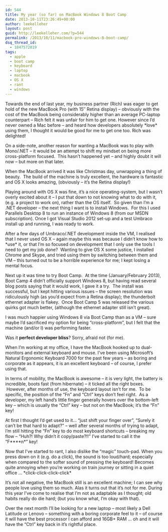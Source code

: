 ```yaml
---
id: 544
title: My year (so far) on MacBook Windows 8 Boot Camp
date: 2013-10-11T23:26:49+00:00
author: leekelleher
layout: post
guid: http://leekelleher.com/?p=544
permalink: /2013/10/11/macbook-pro-windows-8-boot-camp/
dsq_thread_id:
  - 1847572019
tags:
  - apple
  - boot camp
  - keyboard
  - laptop
  - macbook
  - OS X
  - rant
  - windows
---
```

Towards the end of last year, my business partner (Rich) was eager to get hold of the new MacBook Pro (with 15&#8243; Retina display) &#8211; obviously with the cost of the MacBook being considerably higher than an average PC-laptop counterpart &#8211; Rich felt it was unfair for him to get one. However since I&#8217;d never owned a Mac before &#8211; and heard how developers absolutely \*love\* using them, I thought it would be good for me to get one too. Rich was delighted!

On a side-note, another reason for wanting a MacBook was to play with Mono/.NET &#8211; it would be an attempt to shift my mindset on being more cross-platform focused.  This hasn&#8217;t happened yet &#8211; and highly doubt it will now &#8211; but more on that later.

When the MacBook arrived it was like Christmas day, unwrapping a thing of beauty.  The build of the machine is truly excellent, the hardware is fantastic and OS X looks amazing, (obviously &#8211; it&#8217;s the Retina display!)

Playing around with OS X was fine, it&#8217;s a nice operating-system, but I wasn&#8217;t overly excited about it &#8211; I put that down to not knowing what to do with it, (e.g. a project to work on), rather than the OS itself.  So given than I&#8217;m a .NET developer &#8211; the next thing I want is to install Windows.  For this I used Parallels Desktop 8 to run an instance of Windows 8 (from our MSDN subscription). Once I got Visual Studio 2012 set-up and a test Umbraco install up and running, I was ready to work.

After a few days of Umbraco/.NET development inside the VM, I realised that I never used OS X &#8211; again maybe this was because I didn&#8217;t know how to \*use\* it, or that I&#8217;m so focused on development that I only use the tools I need to get my job done?  Wanting to give OS X some justice, I installed Chrome and Skype, and tried using them by switching between them and VM &#8211; this turned out to be a horrible experience for me; I kept losing a mental focus.

Next up it was time to try Boot Camp.  At the time (January/February 2013), Boot Camp 4 didn&#8217;t officially support Windows 8, but having read several blog posts saying that it would work, I gave it a try.  The install was successful, but I kept hitting various issues &#8211; the screen resolution was ridiculously high (as you&#8217;d expect from a Retina display); the thunderbolt ethernet adapter is flakey.  Once Boot Camp 5 was released the various quirks got much better, (although the ethernet adapter still isn&#8217;t great).

I was much happier using Windows 8 via Boot Camp than as a VM &#8211; sure maybe I&#8217;d sacrificed my option for being &#8220;cross-platform&#8221;, but I felt that the machine (and/or I) was performing faster.

Was it **perfect developer bliss**? Sorry, afraid not (for me).

When I&#8217;m working at my office, I have the MacBook hooked up to dual-monitors and external keyboard and mouse. I&#8217;ve been using Microsoft&#8217;s Natural Ergonomic Keyboard 7000 for the past few years &#8211; as boring and corporate as it appears, it is an excellent keyboard &#8211; of course, I prefer using that.

In terms of mobility, the MacBook is awesome &#8211; it is very light, the battery is incredible, boots fast (from hibernate) &#8211; it ticked all the right boxes.  However, after months of use, the keyboard layout isn&#8217;t for me.  To be specific, the position of the &#8220;Fn&#8221; and &#8220;Ctrl&#8221; keys don&#8217;t feel right.  As a developer, my left hand&#8217;s little finger generally hovers over the bottom-left key &#8211; which is usually the &#8220;Ctrl&#8221; key &#8211; but not on the MacBook; it&#8217;s the &#8220;Fn&#8221; key!

At first I thought I&#8217;d get used to it&#8230; &#8220;just shift your finger over&#8221;, &#8220;Surely it can&#8217;t be that hard to adapt?&#8221; &#8211; well after several months of trying to adapt, I&#8217;m still hitting the &#8220;Fn&#8221; key to do most keyboard shortcuts &#8211; breaking my flow &#8211; &#8220;Huh?! Why didn&#8217;t it copy/paste?!!&#8221; I&#8217;ve started to call it the &#8220;F\***\*n\*&#8221; key!

Now that I&#8217;ve started to rant, I also dislike the &#8220;magic&#8221; touch-pad. When you press down on it (e.g. do a click), the sound is too loud/hard; especially when compared to the softer sound of pressing the keyboard! Becomes quite annoying when you&#8217;re working on train journey or sitting in a quiet office &#8230; \*click-click-click-click\*

It&#8217;s not all negative, the MacBook still is an excellent machine; I can see why people love using them so much. Alas it turns out that it&#8217;s not for me. During this year I&#8217;ve come to realise that I&#8217;m not as adaptable as I thought; old habits really do die hard; (but you know what, I&#8217;m okay with that).

Over the next month I&#8217;ll be looking for a new laptop &#8211; most likely a Dell Latitude or Lenovo &#8211; something with a boring corporate feel to it &#8211; of course it will have the best processor I can afford and 16GB+ RAM &#8230; oh and it will have the &#8220;Ctrl&#8221; key back in it&#8217;s rightful place.